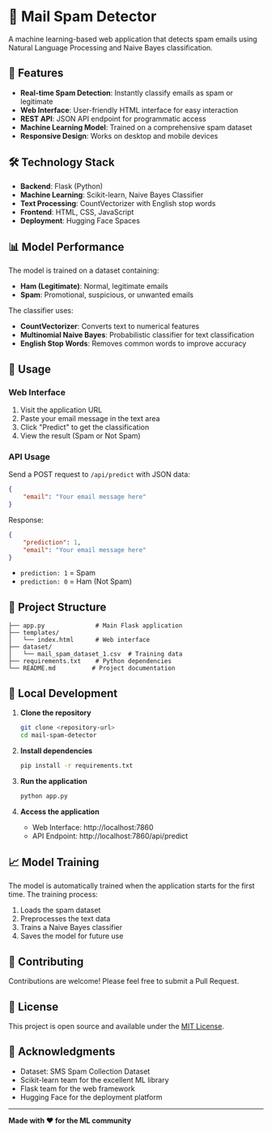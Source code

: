 # 🚀 Mail Spam Detector

A machine learning-based web application that detects spam emails using Natural Language Processing and Naive Bayes classification.

## 🎯 Features

- **Real-time Spam Detection**: Instantly classify emails as spam or legitimate
- **Web Interface**: User-friendly HTML interface for easy interaction
- **REST API**: JSON API endpoint for programmatic access
- **Machine Learning Model**: Trained on a comprehensive spam dataset
- **Responsive Design**: Works on desktop and mobile devices

## 🛠️ Technology Stack

- **Backend**: Flask (Python)
- **Machine Learning**: Scikit-learn, Naive Bayes Classifier
- **Text Processing**: CountVectorizer with English stop words
- **Frontend**: HTML, CSS, JavaScript
- **Deployment**: Hugging Face Spaces

## 📊 Model Performance

The model is trained on a dataset containing:
- **Ham (Legitimate)**: Normal, legitimate emails
- **Spam**: Promotional, suspicious, or unwanted emails

The classifier uses:
- **CountVectorizer**: Converts text to numerical features
- **Multinomial Naive Bayes**: Probabilistic classifier for text classification
- **English Stop Words**: Removes common words to improve accuracy

## 🚀 Usage

### Web Interface
1. Visit the application URL
2. Paste your email message in the text area
3. Click "Predict" to get the classification
4. View the result (Spam or Not Spam)

### API Usage
Send a POST request to `/api/predict` with JSON data:

```json
{
    "email": "Your email message here"
}
```

Response:
```json
{
    "prediction": 1,
    "email": "Your email message here"
}
```

- `prediction: 1` = Spam
- `prediction: 0` = Ham (Not Spam)

## 📁 Project Structure

```
├── app.py              # Main Flask application
├── templates/
│   └── index.html      # Web interface
├── dataset/
│   └── mail_spam_dataset_1.csv  # Training data
├── requirements.txt    # Python dependencies
└── README.md          # Project documentation
```

## 🔧 Local Development

1. **Clone the repository**
   ```bash
   git clone <repository-url>
   cd mail-spam-detector
   ```

2. **Install dependencies**
   ```bash
   pip install -r requirements.txt
   ```

3. **Run the application**
   ```bash
   python app.py
   ```

4. **Access the application**
   - Web Interface: http://localhost:7860
   - API Endpoint: http://localhost:7860/api/predict

## 📈 Model Training

The model is automatically trained when the application starts for the first time. The training process:

1. Loads the spam dataset
2. Preprocesses the text data
3. Trains a Naive Bayes classifier
4. Saves the model for future use

## 🤝 Contributing

Contributions are welcome! Please feel free to submit a Pull Request.

## 📄 License

This project is open source and available under the [MIT License](LICENSE).

## 🙏 Acknowledgments

- Dataset: SMS Spam Collection Dataset
- Scikit-learn team for the excellent ML library
- Flask team for the web framework
- Hugging Face for the deployment platform

---

**Made with ❤️ for the ML community** 